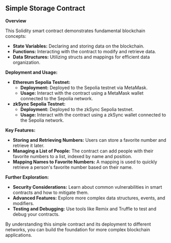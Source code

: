 ## Simple Storage Contract

**Overview**

This Solidity smart contract demonstrates fundamental blockchain concepts:

* **State Variables:** Declaring and storing data on the blockchain.
* **Functions:** Interacting with the contract to modify and retrieve data.
* **Data Structures:** Utilizing structs and mappings for efficient data organization. 

**Deployment and Usage:**

* **Ethereum Sepolia Testnet:**
  - **Deployment:** Deployed to the Sepolia testnet via MetaMask.
  - **Usage:** Interact with the contract using a MetaMask wallet connected to the Sepolia network.
* **zkSync Sepolia Testnet:**
  - **Deployment:** Deployed to the zkSync Sepolia testnet.
  - **Usage:** Interact with the contract using a zkSync wallet connected to the Sepolia network.

**Key Features:**

* **Storing and Retrieving Numbers:** Users can store a favorite number and retrieve it later.
* **Managing a List of People:** The contract can add people with their favorite numbers to a list, indexed by name and position.
* **Mapping Names to Favorite Numbers:** A mapping is used to quickly retrieve a person's favorite number based on their name.

**Further Exploration:**

* **Security Considerations:** Learn about common vulnerabilities in smart contracts and how to mitigate them.
* **Advanced Features:** Explore more complex data structures, events, and modifiers.
* **Testing and Debugging:** Use tools like Remix and Truffle to test and debug your contracts.

By understanding this simple contract and its deployment to different networks, you can build the foundation for more complex blockchain applications.
